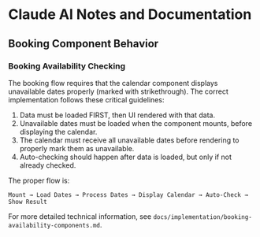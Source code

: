# Claude AI Notes and Documentation

## Booking Component Behavior

### Booking Availability Checking

The booking flow requires that the calendar component displays unavailable dates properly (marked with strikethrough). The correct implementation follows these critical guidelines:

1. Data must be loaded FIRST, then UI rendered with that data.
2. Unavailable dates must be loaded when the component mounts, before displaying the calendar.
3. The calendar must receive all unavailable dates before rendering to properly mark them as unavailable.
4. Auto-checking should happen after data is loaded, but only if not already checked.

The proper flow is:
```
Mount → Load Dates → Process Dates → Display Calendar → Auto-Check → Show Result
```

For more detailed technical information, see `docs/implementation/booking-availability-components.md`.